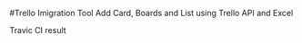 #Trello Imigration Tool
Add Card, Boards and List using Trello API and Excel

Travic CI result [](https://travis-ci.com/TomashGombosh/trello_immigration.svg?branch=master)
